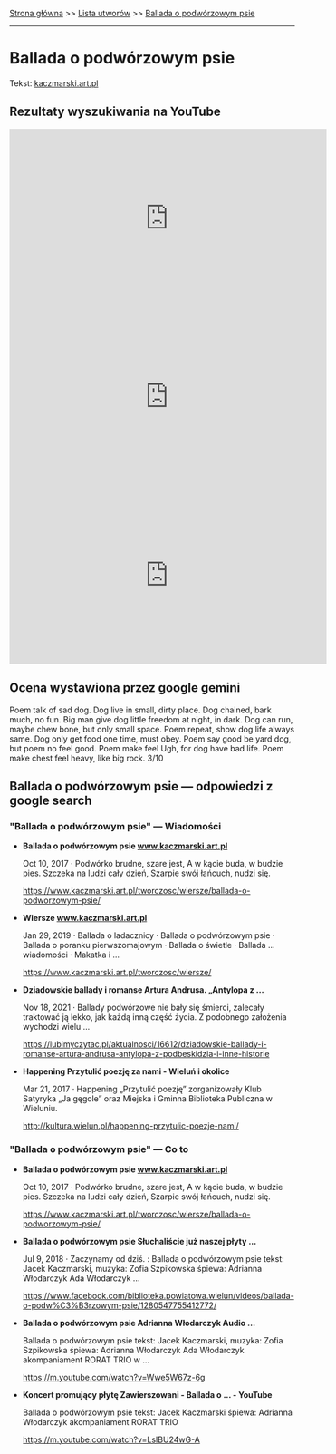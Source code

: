 [Strona główna](../index.md) >> [Lista utworów](../list.md) >> [Ballada o podwórzowym psie](51.md)

---

# Ballada o podwórzowym psie

Tekst: [kaczmarski.art.pl](https://www.kaczmarski.art.pl/tworczosc/wiersze/ballada-o-podworzowym-psie/)

## Rezultaty wyszukiwania na YouTube

<iframe width="560" height="315" src="https://www.youtube.com/embed/JHc8Lhd7QZA?si=IdontcarewhotheIRSsendsImnotpayingtaxes" title="YouTube video player" frameborder="0" allow="accelerometer; autoplay; clipboard-write; encrypted-media; gyroscope; picture-in-picture; web-share" referrerpolicy="strict-origin-when-cross-origin" allowfullscreen></iframe>

<iframe width="560" height="315" src="https://www.youtube.com/embed/Wwe5W67z-6g?si=IdontcarewhotheIRSsendsImnotpayingtaxes" title="YouTube video player" frameborder="0" allow="accelerometer; autoplay; clipboard-write; encrypted-media; gyroscope; picture-in-picture; web-share" referrerpolicy="strict-origin-when-cross-origin" allowfullscreen></iframe>

<iframe width="560" height="315" src="https://www.youtube.com/embed/cof6hDLX4io?si=IdontcarewhotheIRSsendsImnotpayingtaxes" title="YouTube video player" frameborder="0" allow="accelerometer; autoplay; clipboard-write; encrypted-media; gyroscope; picture-in-picture; web-share" referrerpolicy="strict-origin-when-cross-origin" allowfullscreen></iframe>

## Ocena wystawiona przez google gemini

Poem talk of sad dog. Dog live in small, dirty place. Dog chained, bark much, no fun. Big man give dog little freedom at night, in dark. Dog can run, maybe chew bone, but only small space. Poem repeat, show dog life always same. Dog only get food one time, must obey. Poem say good be yard dog, but poem no feel good. Poem make feel Ugh, for dog have bad life. Poem make chest feel heavy, like big rock. 3/10


## Ballada o podwórzowym psie — odpowiedzi z google search

### "Ballada o podwórzowym psie" — Wiadomości

- **Ballada o podwórzowym psie www.kaczmarski.art.pl**

    Oct 10, 2017  ·  Podwórko brudne, szare jest, A w kącie buda, w budzie pies. Szczeka na ludzi cały dzień, Szarpie swój łańcuch, nudzi się. 

   <https://www.kaczmarski.art.pl/tworczosc/wiersze/ballada-o-podworzowym-psie/>
- **Wiersze www.kaczmarski.art.pl**

    Jan 29, 2019  ·  Ballada o ladacznicy · Ballada o podwórzowym psie · Ballada o poranku pierwszomajowym · Ballada o świetle · Ballada ... wiadomości · Makatka i ... 

   <https://www.kaczmarski.art.pl/tworczosc/wiersze/>
- **Dziadowskie ballady i romanse Artura Andrusa. „Antylopa z ...**

    Nov 18, 2021  ·  Ballady podwórzowe nie bały się śmierci, zalecały traktować ją lekko, jak każdą inną część życia. Z podobnego założenia wychodzi wielu ... 

   <https://lubimyczytac.pl/aktualnosci/16612/dziadowskie-ballady-i-romanse-artura-andrusa-antylopa-z-podbeskidzia-i-inne-historie>
- **Happening Przytulić poezję za nami - Wieluń i okolice**

    Mar 21, 2017  ·  Happening „Przytulić poezję” zorganizowały Klub Satyryka „Ja gęgole” oraz Miejska i Gminna Biblioteka Publiczna w Wieluniu. 

   <http://kultura.wielun.pl/happening-przytulic-poezje-nami/>

### "Ballada o podwórzowym psie" — Co to

- **Ballada o podwórzowym psie www.kaczmarski.art.pl**

    Oct 10, 2017  ·  Podwórko brudne, szare jest, A w kącie buda, w budzie pies. Szczeka na ludzi cały dzień, Szarpie swój łańcuch, nudzi się. 

   <https://www.kaczmarski.art.pl/tworczosc/wiersze/ballada-o-podworzowym-psie/>
- **Ballada o podwórzowym psie  Słuchaliście już naszej płyty ...**

    Jul 9, 2018  ·  Zaczynamy od dziś. : Ballada o podwórzowym psie tekst: Jacek Kaczmarski, muzyka: Zofia Szpikowska śpiewa: Adrianna Włodarczyk Ada Włodarczyk ... 

   <https://www.facebook.com/biblioteka.powiatowa.wielun/videos/ballada-o-podw%C3%B3rzowym-psie/1280547755412772/>
- **Ballada o podwórzowym psie Adrianna Włodarczyk Audio ...**

    Ballada o podwórzowym psie tekst: Jacek Kaczmarski, muzyka: Zofia Szpikowska śpiewa: Adrianna Włodarczyk Ada Włodarczyk akompaniament RORAT TRIO w ... 

   <https://m.youtube.com/watch?v=Wwe5W67z-6g>
- **Koncert promujący płytę Zawierszowani - Ballada o ... - YouTube**

    Ballada o podwórzowym psie tekst: Jacek Kaczmarski śpiewa: Adrianna Włodarczyk akompaniament RORAT TRIO 

   <https://m.youtube.com/watch?v=LsIBU24wG-A>

